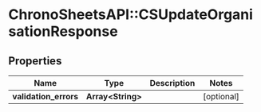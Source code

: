 # ChronoSheetsAPI::CSUpdateOrganisationResponse

## Properties
Name | Type | Description | Notes
------------ | ------------- | ------------- | -------------
**validation_errors** | **Array&lt;String&gt;** |  | [optional] 


